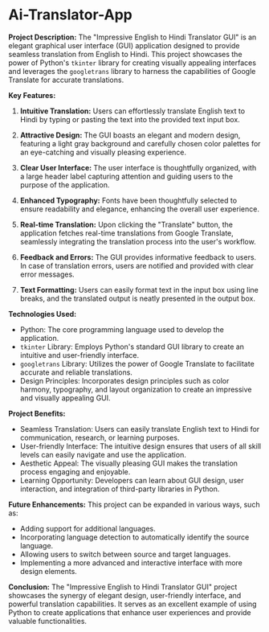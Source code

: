 # Ai-Translator-App


**Project Description:**
The "Impressive English to Hindi Translator GUI" is an elegant graphical user interface (GUI) application designed to provide seamless translation from English to Hindi. This project showcases the power of Python's `tkinter` library for creating visually appealing interfaces and leverages the `googletrans` library to harness the capabilities of Google Translate for accurate translations.

**Key Features:**
1. **Intuitive Translation:** Users can effortlessly translate English text to Hindi by typing or pasting the text into the provided text input box.

2. **Attractive Design:** The GUI boasts an elegant and modern design, featuring a light gray background and carefully chosen color palettes for an eye-catching and visually pleasing experience.

3. **Clear User Interface:** The user interface is thoughtfully organized, with a large header label capturing attention and guiding users to the purpose of the application.

4. **Enhanced Typography:** Fonts have been thoughtfully selected to ensure readability and elegance, enhancing the overall user experience.

5. **Real-time Translation:** Upon clicking the "Translate" button, the application fetches real-time translations from Google Translate, seamlessly integrating the translation process into the user's workflow.

6. **Feedback and Errors:** The GUI provides informative feedback to users. In case of translation errors, users are notified and provided with clear error messages.

7. **Text Formatting:** Users can easily format text in the input box using line breaks, and the translated output is neatly presented in the output box.

**Technologies Used:**
- Python: The core programming language used to develop the application.
- `tkinter` Library: Employs Python's standard GUI library to create an intuitive and user-friendly interface.
- `googletrans` Library: Utilizes the power of Google Translate to facilitate accurate and reliable translations.
- Design Principles: Incorporates design principles such as color harmony, typography, and layout organization to create an impressive and visually appealing GUI.

**Project Benefits:**
- Seamless Translation: Users can easily translate English text to Hindi for communication, research, or learning purposes.
- User-friendly Interface: The intuitive design ensures that users of all skill levels can easily navigate and use the application.
- Aesthetic Appeal: The visually pleasing GUI makes the translation process engaging and enjoyable.
- Learning Opportunity: Developers can learn about GUI design, user interaction, and integration of third-party libraries in Python.

**Future Enhancements:**
This project can be expanded in various ways, such as:
- Adding support for additional languages.
- Incorporating language detection to automatically identify the source language.
- Allowing users to switch between source and target languages.
- Implementing a more advanced and interactive interface with more design elements.

**Conclusion:**
The "Impressive English to Hindi Translator GUI" project showcases the synergy of elegant design, user-friendly interface, and powerful translation capabilities. It serves as an excellent example of using Python to create applications that enhance user experiences and provide valuable functionalities.
